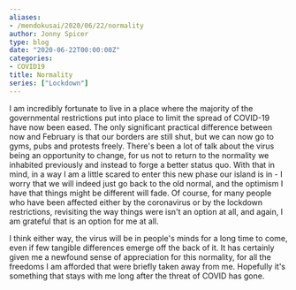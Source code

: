 ```yaml
---
aliases:
- /mendokusai/2020/06/22/normality
author: Jonny Spicer
type: blog
date: "2020-06-22T00:00:00Z"
categories:
- COVID19
title: Normality
series: ["Lockdown"]
---
```

I am incredibly fortunate to live in a place where the majority of the governmental restrictions put into place to limit the spread of COVID-19 have now been eased. The only significant practical difference between now and February is that our
borders are still shut, but we can now go to gyms, pubs and protests freely. There's been a lot of talk about the virus being an opportunity to change, for us not to return to the normality we inhabited previously and instead to forge a better status quo. With that in mind, in a way I am a little scared to enter this
new phase our island is in - I worry that we will indeed just go back to the old
normal, and the optimism I have that things might be different will fade. Of course, for many people who have been affected either by the coronavirus or by
the lockdown restrictions, revisiting the way things were isn't an option at all,
and again, I am grateful that is an option for me at all.

I think either way, the virus will be in people's minds for a long time to come,
even if few tangible differences emerge off the back of it. It has certainly given
me a newfound sense of appreciation for this normality, for all the freedoms I am
afforded that were briefly taken away from me. Hopefully it's something that stays
with me long after the threat of COVID has gone.
